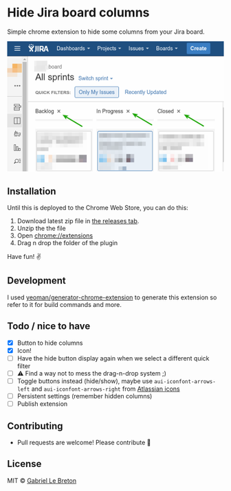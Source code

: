 # Hide Jira board columns

Simple chrome extension to hide some columns from your Jira board.

![Jira example](/doc/jira-example.png)

## Installation

Until this is deployed to the Chrome Web Store, you can do this:

1. Download latest zip file in [the releases tab](https://github.com/GabLeRoux/hide-jira-board-columns/releases).
2. Unzip the the file
3. Open [chrome://extensions](chrome://extensions)
4. Drag n drop the folder of the plugin

Have fun! :v:

## Development

I used [yeoman/generator-chrome-extension](https://github.com/yeoman/generator-chrome-extension) to generate this extension so refer to it for build commands and more.

## Todo / nice to have

- [x] Button to hide columns
- [x] Icon!
- [ ] Have the hide button display again when we select a different quick filter
- [ ] :warning: Find a way not to mess the drag-n-drop system ;)
- [ ] Toggle buttons instead (hide/show), maybe use `aui-iconfont-arrows-left` and `aui-iconfont-arrows-right` from [Atlassian icons](https://docs.atlassian.com/aui/5.5.1/docs/icons.html)
- [ ] Persistent settings (remember hidden columns)
- [ ] Publish extension

## Contributing

* Pull requests are welcome! Please contribute :rocket:

## License

MIT © [Gabriel Le Breton](https://gableroux.com/)
